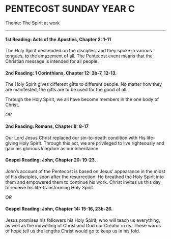 # PENTECOST SUNDAY YEAR C
Theme: The Spirit at work

---

#### 1st Reading: Acts of the Apostles, Chapter 2: 1-11

The Holy Spirit descended on the disciples, and they spoke in various tongues, to the amazement of all. The Pentecost event means that the Christian message is intended for all people.

#### 2nd Reading: 1 Corinthians, Chapter 12: 3b-7, 12-13.

The Holy Spirit gives different gifts to different people. No matter how they are manifested, the gifts are to be used for the good of all.

Through the Holy Spirit, we all have become members in the one body of Christ.

*OR*

#### 2nd Reading: Romans, Chapter 8: 8-17

Our Lord Jesus Christ replaced our sin-to-death condition with His life-giving Holy Spirit. Through this act, we are privileged to live righteously and gain his glorious kingdom as our inheritance.

#### Gospel Reading: John, Chapter 20: 19-23.

John’s account of the Pentecost is based on Jesus’ appearance in the midst of his disciples, soon after the resurrection. He breathed the Holy Spirit into them and empowered them to continue his work. Christ invites us this day to receive his life-transforming Holy Spirit.

*OR*

#### Gospel Reading: John, Chapter 14: 15-16, 23b-26.

Jesus promises his followers his Holy Spirit, who will teach us everything, as well as the indwelling of Christ and God our Creator in us. These words of hope tell us the lengths Christ would go to keep us in his fold.